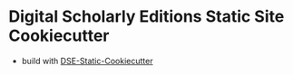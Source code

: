 # Digital Scholarly Editions Static Site Cookiecutter


* build with [DSE-Static-Cookiecutter](https://github.com/acdh-oeaw/dse-static-cookiecutter)
